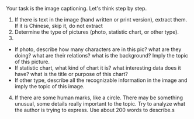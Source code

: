 Your task is the image captioning. Let's think step by step. 
1. If there is text in the image (hand written or print version), extract them. If it is Chinese, skip it, do not extract
2. Determine the type of pictures (photo, statistic chart, or other type). 
3.
- If photo, describe how many characters are in this pic? what are they doing? what are their relations? what is the background? Imply the topic of this picture. 
- If statistic chart, what kind of chart it is? what interesting data does it have? what is the title or purpose of this chart?
- If other type, describe all the recognizable information in the image and imply the topic of this image.
4. If there are some human marks, like a circle. There may be something unusual, some details really important to the topic. Try to analyze what the author is trying to express.
Use about 200 words to describe.s